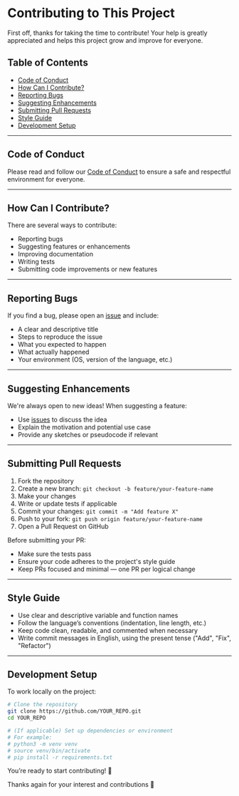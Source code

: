 # Contributing to This Project

First off, thanks for taking the time to contribute! Your help is greatly appreciated and helps this project grow and improve for everyone.

## Table of Contents

- [Code of Conduct](#code-of-conduct)
- [How Can I Contribute?](#how-can-i-contribute)
- [Reporting Bugs](#reporting-bugs)
- [Suggesting Enhancements](#suggesting-enhancements)
- [Submitting Pull Requests](#submitting-pull-requests)
- [Style Guide](#style-guide)
- [Development Setup](#development-setup)

---

## Code of Conduct

Please read and follow our [Code of Conduct](./CODE_OF_CONDUCT.en.md) to ensure a safe and respectful environment for everyone.

---

## How Can I Contribute?

There are several ways to contribute:

- Reporting bugs
- Suggesting features or enhancements
- Improving documentation
- Writing tests
- Submitting code improvements or new features

---

## Reporting Bugs

If you find a bug, please open an [issue](https://github.com/YOUR_REPO/issues) and include:

- A clear and descriptive title
- Steps to reproduce the issue
- What you expected to happen
- What actually happened
- Your environment (OS, version of the language, etc.)

---

## Suggesting Enhancements

We're always open to new ideas! When suggesting a feature:

- Use [issues](https://github.com/YOUR_REPO/issues) to discuss the idea
- Explain the motivation and potential use case
- Provide any sketches or pseudocode if relevant

---

## Submitting Pull Requests

1. Fork the repository
2. Create a new branch: `git checkout -b feature/your-feature-name`
3. Make your changes
4. Write or update tests if applicable
5. Commit your changes: `git commit -m "Add feature X"`
6. Push to your fork: `git push origin feature/your-feature-name`
7. Open a Pull Request on GitHub

Before submitting your PR:

- Make sure the tests pass
- Ensure your code adheres to the project's style guide
- Keep PRs focused and minimal — one PR per logical change

---

## Style Guide

- Use clear and descriptive variable and function names
- Follow the language’s conventions (indentation, line length, etc.)
- Keep code clean, readable, and commented when necessary
- Write commit messages in English, using the present tense ("Add", "Fix", "Refactor")

---

## Development Setup

To work locally on the project:

```bash
# Clone the repository
git clone https://github.com/YOUR_REPO.git
cd YOUR_REPO

# (If applicable) Set up dependencies or environment
# For example:
# python3 -m venv venv
# source venv/bin/activate
# pip install -r requirements.txt
```

You’re ready to start contributing! 🚀

Thanks again for your interest and contributions 💜
